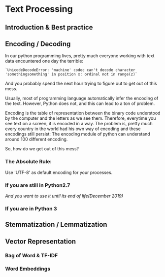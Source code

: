 # Text Processing

## Introduction & Best practice

## Encoding / Decoding

In our python programming lives,  pretty much everyone working with text data encountered one day the terrible:

    `UnicodeDecodeError: 'machine' codec can't decode character 'somethingsomething' in position x: ordinal not in range(z)`
And you probably spend the next hour trying to figure out to get out of this mess.

Usually, most of programming language automatically infer the encoding of the text. However, Python does not, and this can lead to a ton of problem.

Encoding is the table of representation between the binary code understood by the computer and the letters as we see them. Therefore, everytime you see text on a screen, it is encoded in a way.
The problem is, pretty much every country in the world had his own way of encoding and these encodings still persist: The encoding module of python can understand around 100 different encoding.

So, how do we get out of this mess?


### **The Absolute Rule:**
Use 'UTF-8' as default encoding for your processes.

### If you are still in Python2.7
*And you want to use it until its end of life(December 2019)*



### If you are in Python 3


## Stemmatization / Lemmatization

## Vector Representation

### Bag of Word & TF-IDF

### Word Embeddings
